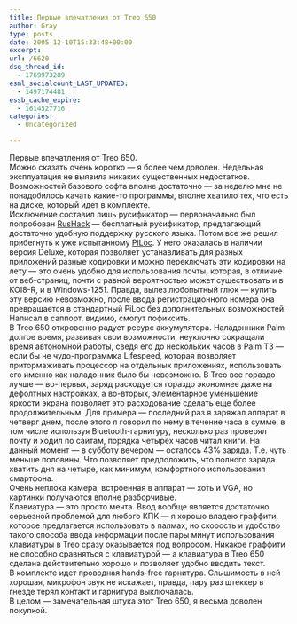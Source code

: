 ```yaml
---
title: Первые впечатления от Treo 650
author: Gray
type: posts
date: 2005-12-10T15:33:48+00:00
excerpt:
url: /6620
dsq_thread_id:
  - 1769973289
esml_socialcount_LAST_UPDATED:
  - 1497174481
essb_cache_expire:
  - 1614527716
categories:
  - Uncategorized

---
```








Первые впечатления от Treo 650.  
Можно сказать очень коротко &#8212; я более чем доволен. Недельная эксплуатация не выявила никаких существенных недостатков. Возможностей базового софта вполне достаточно &#8212; за неделю мне не понадобилось качать какие-то программы, вполне хватило тех, что есть на диске, который идет в комплекте.  
Исключение составил лишь русификатор &#8212; первоначально был попробован <a href="http://www.pdaload.ru/modules.php?name=Downloads&#038;d_op=viewdownloaddetails&#038;lid=2052&#038;ttitle=RusHack&#038;pid=palm" target="_blank">RusHack</a> &#8212; бесплатный русификатор, предлагающий достаточно удобную поддержку русского языка. Потом все же решил прибегнуть к уже испытанному <a href="http://palm.penreader.com/index.html" target="_blank">PiLoc</a>. У него оказалась в наличии версия Deluxe, которая позволяет устанавливать для разных приложений разные кодировки и можно переключать эти кодировки на лету &#8212; это очень удобно для использования почты, которая, в отличие от веб-страниц, почти с равной вероятностью может существовать и в KOI8-R, и в Windows-1251. Правда, вылез любопытный глюк &#8212; купить эту версию невозможно, после ввода регистрационного номера она превращается в стандартный PiLoc без дополнительных возможностей. Написал в саппорт, видимо, смогут пофиксить.  
В Treo 650 откровенно радует ресурс аккумулятора. Наладонники Palm долгое время, развивая свои возможности, неуклонно сокращали время автономной работы, сведя его до нескольких часов в Palm T3 &#8212; если бы не чудо-программка Lifespeed, которая позволяет притормаживать процессор на отдельных приложениях, использовать его именно как наладонник было бы невозможно. В Treo все гораздо лучше &#8212; во-первых, заряд расходуется гораздо экономнее даже на дефолтных настройках, а во-вторых, элементарное уменьшение яркости экрана позволяет это расходование сделать еще более продолжительным. Для примера &#8212; последний раз я заряжал аппарат в четверг днем, после этого я говорил по нему в течение часа в сумме, в том числе используя Bluetooth-гарнитуру, несколько раз проверял почту и ходил по сайтам, порядка четырех часов читал книги. На данный момент &#8212; в субботу вечером &#8212; осталось 43% заряда. Т.е. чуть меньше половины. Что позволяет предположить, что полного заряда хватить дня на четыре, как минимум, комфортного использования смартфона.  
Очень неплоха камера, встроенная в аппарат &#8212; хоть и VGA, но картинки получаются вполне разборчивые.  
Клавиатура &#8212; это просто мечта. Ввод вообще является достаточно серьезной проблемой для любого КПК &#8212; я хорошо владею граффити, которое предлагается использовать в палмах, но скорость и удобство такого способа ввода информации после пары минут использования клавиатуры в Treo сразу оказывается под вопросом. Никакое граффити не способно сравняться с клавиатурой &#8212; а клавиатура в Treo 650 сделана действительно хорошо и позволяет удобно вводить текст.  
В комплекте идет проводная hands-free гарнитура. Слышимость в ней хорошая, микрофон звук не искажает, правда, пару раз штеккер в гнезде терял контакт и гарнитура выключалась.  
В целом &#8212; замечательная штука этот Treo 650, я весьма доволен покупкой.